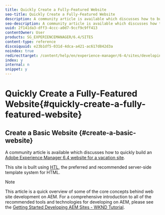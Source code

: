 ```yaml
---
title: Quickly Create a Fully-Featured Website
seo-title: Quickly Create a Fully-Featured Website
description: A community article is available which discusses how to build your first Adobe Experience Manager components.
seo-description: A community article is available which discusses how to build your first Adobe Experience Manager components.
uuid: 2f141da3-dff3-4ccc-a0d7-9ccf9c9ff413
contentOwner: User
products: SG_EXPERIENCEMANAGER/6.4/SITES
content-type: reference
discoiquuid: e23b1df5-031d-4dca-a421-ac617d842d3a
noindex: true
redirecttarget: /content/help/en/experience-manager/6-4/sites/developing/using/getting-started
index: y
internal: n
snippet: y
---
```


# Quickly Create a Fully-Featured Website{#quickly-create-a-fully-featured-website}

## Create a Basic Website {#create-a-basic-website}

A community article is available which discusses how to quickly build an [Adobe Experience Manager 6.4 website for a vacation site](https://helpx.adobe.com/experience-manager/using/first_aem64_website.html).

This site is built using [HTL](/content/help/en/experience-manager/htl/user-guide), the preferred and recommended server-side template system for HTML.

>[!NOTE]
>
>This article is a quick overview of some of the core concepts behind web site development on AEM. For a comprehensive introduction to all of the recommended tools and technologies for developing on AEM, please see the [Getting Started Developing AEM Sites - WKND Tutorial](../../../sites/developing/using/getting-started.md).

<!--
Comment Type: draft

<h2>Building on Your Toy Store Site</h2>
-->

<!--
Comment Type: draft

<p>Once you have created the basic toy store website, you can build on it using these articles:</p>
<ul>
<li><a href="/content/help/en/experience-manager/using/toystore_carousel">Adding a Custom Carousel Component to the Experience Manager Toy Site</a></li>
<li><a href="/content/help/en/experience-manager/using/toy_login">Creating a Login Component for the Experience Manager Toy Store</a></li>
</ul>
-->

<!--
Comment Type: draft

<note type="note">
<p>For an introduction to building a simple website based on JSP and the classic UI of AEM, see the article <a href="../../../sites/developing/using/website.md">Create a Fully-Featured Website (JSP)</a>.</p>
</note>
-->

